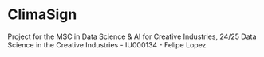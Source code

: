 # ClimaSign
Project for the MSC in Data Science &amp; AI for Creative Industries, 24/25 Data Science in the Creative Industries - IU000134 - Felipe Lopez
